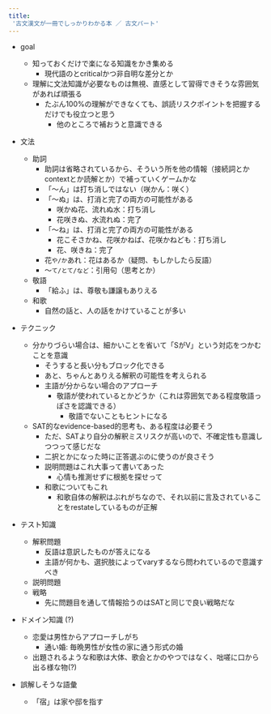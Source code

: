 ```yaml
---
title:
 '古文漢文が一冊でしっかりわかる本 ／ 古文パート'
---
```


- goal
    - 知っておくだけで楽になる知識をかき集める
        - 現代語のとcriticalかつ非自明な差分とか
    - 理解に文法知識が必要なものは無視、直感として習得できそうな雰囲気があれば頑張る
        - たぶん100%の理解ができなくても、誤読リスクポイントを把握するだけでも役立つと思う
            - 他のところで補おうと意識できる

- 文法
    - 助詞
        - 助詞は省略されているから、そういう所を他の情報（接続詞とかcontextとか読解とか）で補っていくゲームかな
        - 「〜ん」は打ち消しではない（咲かん：咲く）
        - 「〜ぬ」は、打消と完了の両方の可能性がある
            - 咲かぬ花、流れぬ水：打ち消し
            - 花咲きぬ、水流れぬ：完了
        - 「〜ね」は、打消と完了の両方の可能性がある
            - 花こそさかね、花咲かねば、花咲かねども：打ち消し
            - 花、咲きね：完了
        - 花`や/か`あれ：花はあるか（疑問、もしかしたら反語）
        - 〜`て/とて/など`：引用句（思考とか）
    - 敬語
        - 「給ふ」は、尊敬も謙譲もありえる
    - 和歌
        - 自然の話と、人の話をかけていることが多い

- テクニック
    - 分かりづらい場合は、細かいことを省いて「SがV」という対応をつかむことを意識
        - そうすると長い分もブロック化できる
        - あと、ちゃんとありえる解釈の可能性を考えられる
        - 主語が分からない場合のアプローチ
            - 敬語が使われているとかどうか（これは雰囲気である程度敬語っぽさを認識できる）
                - 敬語でないこともヒントになる
    - SAT的なevidence-based的思考も、ある程度は必要そう
        - ただ、SATより自分の解釈ミスリスクが高いので、不確定性も意識しつつって感じだな
        - 二択とかになった時に正答選ぶのに使うのが良さそう
        - 説明問題はこれ大事って書いてあった
            - 心情も推測せずに根拠を探せって
        - 和歌についてもこれ
            - 和歌自体の解釈はぶれがちなので、それ以前に言及されていることをrestateしているものが正解

- テスト知識
    - 解釈問題
        - 反語は意訳したものが答えになる
        - 主語が何かも、選択肢によってvaryするなら問われているので意識すべき
    - 説明問題
    - 戦略
        - 先に問題目を通して情報拾うのはSATと同じで良い戦略だな

- ドメイン知識 (?)
    - 恋愛は男性からアプローチしがち
        - 通い婚: 毎晩男性が女性の家に通う形式の婚
    - 出題されるような和歌は大体、歌会とかのやつではなく、咄嗟に口から出る様な物(?)


- 誤解しそうな語彙
    - 「宿」は家や邸を指す
